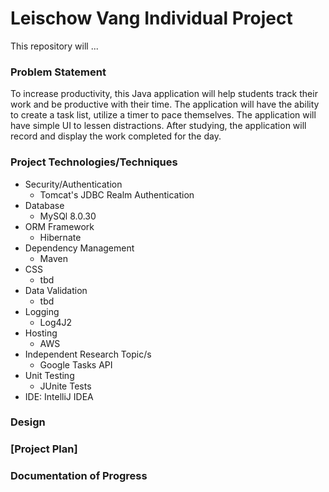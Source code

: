 # Leischow Vang Individual Project

This repository will ...

### Problem Statement
To increase productivity, this Java application will help students track their work and be productive with
their time. The application will have the ability to create a task list, utilize a timer to pace themselves.
The application will have simple UI to lessen distractions. After studying, the application will record and
display the work completed for the day. 

### Project Technologies/Techniques
* Security/Authentication
  * Tomcat's JDBC Realm Authentication
* Database
  * MySQl 8.0.30
* ORM Framework
  * Hibernate
* Dependency Management
  * Maven
* CSS
  * tbd
* Data Validation
  * tbd
* Logging
  * Log4J2
* Hosting
  * AWS
* Independent Research Topic/s
  * Google Tasks API
* Unit Testing
  * JUnite Tests
* IDE: IntelliJ IDEA
### Design

### [Project Plan]

### Documentation of Progress